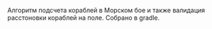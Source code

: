 Алгоритм подсчета кораблей в Морском бое и также валидация расстоновки кораблей на поле. Собрано в gradle.